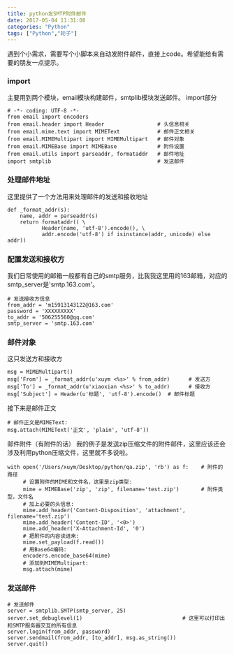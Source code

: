 ```yaml
---
title: python发SMTP附件邮件
date: 2017-05-04 11:31:08
categories: "Python"
tags: ["Python","轮子"]
---
```


遇到个小需求，需要写个小脚本来自动发附件邮件，直接上code。希望能给有需要的朋友一点提示。

### import
主要用到两个模块，email模块构建邮件，smtplib模块发送邮件。
import部分
<!--more-->
```
# -*- coding: UTF-8 -*-
from email import encoders
from email.header import Header                 # 头信息相关
from email.mime.text import MIMEText            # 邮件正文相关
from email.MIMEMultipart import MIMEMultipart   # 邮件对象
from email.MIMEBase import MIMEBase             # 附件设置
from email.utils import parseaddr, formataddr   # 邮件地址
import smtplib                                  # 发送邮件
```

### 处理邮件地址
这里提供了一个方法用来处理邮件的发送和接收地址
```
def _format_addr(s):
    name, addr = parseaddr(s)
    return formataddr(( \
           Header(name, 'utf-8').encode(), \
           addr.encode('utf-8') if isinstance(addr, unicode) else addr))                       
```

### 配置发送和接收方
我们日常使用的邮箱一般都有自己的smtp服务，比我我这里用的163邮箱，对应的smtp_server是'smtp.163.com'。
```
# 发送接收方信息
from_addr = 'm15913143122@163.com'
password = 'XXXXXXXXX'
to_addr = '506255560@qq.com'
smtp_server = 'smtp.163.com'                       
```

### 邮件对象
这只发送方和接收方
```
msg = MIMEMultipart()
msg['From'] = _format_addr(u'xuym <%s>' % from_addr)      # 发送方
msg['To'] = _format_addr(u'xiaoxian <%s>' % to_addr)      # 接收方
msg['Subject'] = Header(u'标题', 'utf-8').encode()  # 邮件标题                    
```
接下来是邮件正文
```
# 邮件正文是MIMEText:
msg.attach(MIMEText('正文', 'plain', 'utf-8'))
```
邮件附件（有附件的话）
我的例子是发送zip压缩文件的附件邮件，这里应该还会涉及利用python压缩文件，这里就不多说啦。
```
with open('/Users/xuym/Desktop/python/qa.zip', 'rb') as f:    # 附件的路径
     # 设置附件的MIME和文件名，这里是zip类型:
     mime = MIMEBase('zip', 'zip', filename='test.zip')       # 附件类型，文件名
     # 加上必要的头信息:
     mime.add_header('Content-Disposition', 'attachment', filename='test.zip')
     mime.add_header('Content-ID', '<0>')
     mime.add_header('X-Attachment-Id', '0')
     # 把附件的内容读进来:
     mime.set_payload(f.read())
     # 用Base64编码:
     encoders.encode_base64(mime)
     # 添加到MIMEMultipart:
     msg.attach(mime)
```

### 发送邮件
```
# 发送邮件
server = smtplib.SMTP(smtp_server, 25)
server.set_debuglevel(1)                                # 这里可以打印出和SMTP服务器交互的所有信息
server.login(from_addr, password)
server.sendmail(from_addr, [to_addr], msg.as_string())
server.quit()
```

